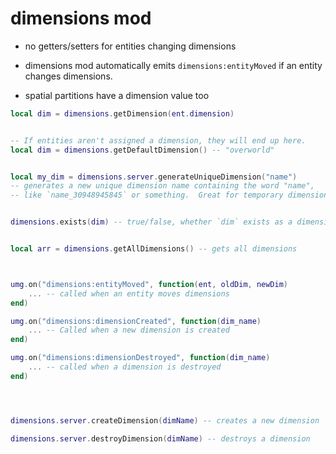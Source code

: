 

# dimensions mod


- no getters/setters for entities changing dimensions

- dimensions mod automatically emits `dimensions:entityMoved` if an entity changes dimensions.

- spatial partitions have a dimension value too



```lua
local dim = dimensions.getDimension(ent.dimension)


-- If entities aren't assigned a dimension, they will end up here.
local dim = dimensions.getDefaultDimension() -- "overworld"


local my_dim = dimensions.server.generateUniqueDimension("name") 
-- generates a new unique dimension name containing the word "name",
-- like `name_30948945845` or something.  Great for temporary dimensions.


dimensions.exists(dim) -- true/false, whether `dim` exists as a dimension


local arr = dimensions.getAllDimensions() -- gets all dimensions



umg.on("dimensions:entityMoved", function(ent, oldDim, newDim)
    ... -- called when an entity moves dimensions
end)

umg.on("dimensions:dimensionCreated", function(dim_name)
    ... -- Called when a new dimension is created
end)

umg.on("dimensions:dimensionDestroyed", function(dim_name)
    ... -- called when a dimension is destroyed
end)




dimensions.server.createDimension(dimName) -- creates a new dimension

dimensions.server.destroyDimension(dimName) -- destroys a dimension

```

